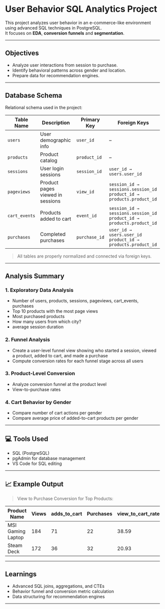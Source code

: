 # User Behavior SQL Analytics Project

This project analyzes user behavior in an e-commerce-like environment using advanced SQL techniques in PostgreSQL.  
It focuses on **EDA**, **conversion funnels** and **segmentation**.

---

## Objectives

- Analyze user interactions from session to purchase.
- Identify behavioral patterns across gender and location.
- Prepare data for recommendation engines.

---

## Database Schema

Relational schema used in the project:

| Table Name    | Description                      | Primary Key              | Foreign Keys                                                                |
|---------------|----------------------------------|--------------------------|-----------------------------------------------------------------------------|
| `users`       | User demographic info            | `user_id`                | –                                                                           |
| `products`    | Product catalog                  | `product_id`             | –                                                                           |
| `sessions`    | User login sessions              | `session_id`             | `user_id → users.user_id`                                                   |
| `pageviews`   | Product pages viewed in sessions | `view_id`                | `session_id → sessions.session_id`  <br> `product_id → products.product_id` |
| `cart_events` | Products added to cart           | `event_id`               | `session_id → sessions.session_id`  <br> `product_id → products.product_id` |
| `purchases`   | Completed purchases              | `purchase_id`            | `user_id → users.user_id`  <br> `product_id → products.product_id`          |

> All tables are properly normalized and connected via foreign keys.

---

## Analysis Summary

### 1. Exploratory Data Analysis
- Number of users, products, sessions, pageviews, cart_events, purchases
- Top 10 products with the most page views
- Most purchased products
- How many users from which city?
- average session duration

### 2. Funnel Analysis
- Create a user-level funnel view showing who started a session, viewed a product, added to cart, and made a purchase
- Compute conversion rates for each funnel stage across all users

### 3. Product-Level Conversion
- Analyze conversion funnel at the product level
- View-to-purchase rates

### 4. Cart Behavior by Gender
- Compare number of cart actions per gender
- Compare average price of added-to-cart products per gender


---

## 💻 Tools Used

- SQL (PostgreSQL)
- pgAdmin for database management
- VS Code for SQL editing

---

## 📈 Example Output

> View to Purchase Conversion for Top Products:

| Product Name      |  Views | adds_to_cart | Purchases | view_to_cart_rate | cart_to_purchase_rate | view_to_purchase_rate |
|-------------------|--------|--------------|-----------|-------------------|-----------------------|-----------------------|
| MSI Gaming Laptop | 184    | 71           | 22        | 38.59             |  30.99                | 11.99                 |
| Steam Deck        | 172    | 36           | 32        | 20.93             |  88.89                | 18.60                 |



---

## Learnings

- Advanced SQL joins, aggregations, and CTEs
- Behavior funnel and conversion metric calculation
- Data structuring for recommendation engines

---



